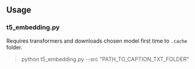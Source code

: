 ## Usage

### t5_embedding.py

Requires transformers and downloads chosen model first time to `.cache` folder.

> python t5_embedding.py --src "PATH_TO_CAPTION_TXT_FOLDER"
